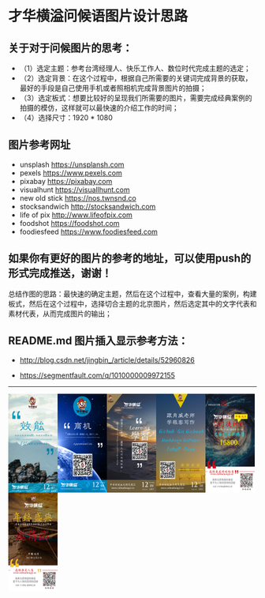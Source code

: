
# 才华横溢问候语图片设计思路

## 关于对于问候图片的思考：
- （1）选定主题：参考台湾经理人、快乐工作人、数位时代完成主题的选定；
- （2）选定背景：在这个过程中，根据自己所需要的关键词完成背景的获取，最好的手段是自己使用手机或者照相机完成背景图片的拍摄；
- （3）选定板式：想要比较好的呈现我们所需要的图片，需要完成经典案例的拍摄的模仿，这样就可以最快速的介绍工作的时间；
- （4）选择尺寸：1920 * 1080
## 图片参考网址
- unsplash  https://unsplansh.com
- pexels  https://www.pexels.com
- pixabay https://pixabay.com
- visualhunt https://visuallhunt.com
- new old stick https://nos.twnsnd.co
- stocksandwich http://stocksandwich.com
- life of pix http://www.lifeofpix.com
- foodshot https://foodshot.com
- foodiesfeed https://www.foodiesfeed.com

## 如果你有更好的图片的参考的地址，可以使用push的形式完成推送，谢谢！

总结作图的思路：最快速的确定主题，然后在这个过程中，查看大量的案例，构建板式，然后在这个过程中，选择切合主题的北京图片，然后选定其中的文字代表和素材代表，从而完成图片的输出；

## README.md 图片插入显示参考方法：
- http://blog.csdn.net/jingbin_/article/details/52960826
<!-- <div align=center><img width="150" height="150" src="http://img.blog.csdn.net/20161028230559575"/></div> -->

- https://segmentfault.com/q/1010000009972155

<!-- <img src='http://img2.imgtn.bdimg.com/it/u=4076814747,12025271&fm=26&gp=0.jpg' align='right' style=' width:300px;height:100 px'/>

<img src='http://img2.imgtn.bdimg.com/it/u=4076814747,12025271&fm=26&gp=0.jpg' style='float:right; width:300px;height:100 px'/ -->

---
<img src="https://github.com/shenzhoudance/caihuahengyiIMG/blob/master/20171207%E6%AF%8F%E6%97%A5%E6%A0%BC%E8%A8%80-%E6%95%88%E8%83%BD.jpg" align='left' width="100" height="200" alt="20171207"/>

<img src="https://github.com/shenzhoudance/caihuahengyiIMG/blob/master/20171208%E6%AF%8F%E6%97%A5%E6%A0%BC%E8%A8%80-%E5%95%86%E6%9C%BA.jpg" align='left' width="100" height="200" alt="20171208"/>

<img src="https://github.com/shenzhoudance/caihuahengyiIMG/blob/master/20171209%E6%AF%8F%E6%97%A5%E6%A0%BC%E8%A8%80-%E5%AD%A6%E4%B9%A0.jpg" align='left' width="100" height="200" alt="20171209"/>

<img src="https://github.com/shenzhoudance/caihuahengyiIMG/blob/master/20171210%E8%90%A5%E9%94%80%E5%AE%A3%E4%BC%A0-%E5%86%99%E4%BD%9C.jpg" align='left' width="100" height="200" alt="20171210"/>

<img src="https://github.com/shenzhoudance/caihuahengyiIMG/blob/master/20171211%E9%97%A8%E5%BE%92%E8%AE%A1%E5%88%92-%E5%9F%B9%E8%AE%AD.jpg" align='left' width="100" height="200" alt="20171211"/>

<img src="https://github.com/shenzhoudance/caihuahengyiIMG/blob/master/20171212%E8%B7%A8%E5%B9%B4%E6%BC%94%E8%AE%B2-%E5%88%86%E4%BA%AB.jpg" align='left' width="100" height="200" alt="20171212"/>
